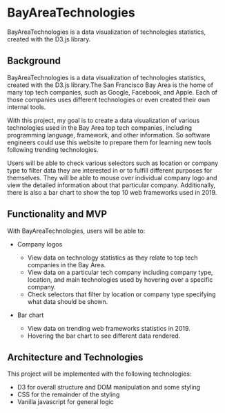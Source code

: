 # BayAreaTechnologies

BayAreaTechnologies is a data visualization of technologies statistics, created with the D3.js library.

## Background

BayAreaTechnologies is a data visualization of technologies statistics, created with the D3.js library.The San Francisco Bay Area is the home of many top tech companies, such as Google, Facebook, and Apple. Each of those companies uses different technologies or even created their own internal tools.

With this project, my goal is to create a data visualization of various technologies used in the Bay Area top tech companies, including programming language, framework, and other information. So software engineers could use this website to prepare them for learning new tools following trending technologies.

Users will be able to check various selectors such as location or company type to filter data they are interested in or to fulfill different purposes for themselves. They will be able to mouse over individual company logo and view the detailed information about that particular company. Additionally, there is also a bar chart to show the top 10 web frameworks used in 2019.

## Functionality and MVP

With BayAreaTechnologies, users will be able to:

* Company logos
  * View data on technology statistics as they relate to top tech companies in the Bay Area.
  * View data on a particular tech company including company type, location, and main technologies used by hovering over a       specific company.
  * Check selectors that filter by location or company type specifying what data should be shown.

* Bar chart
  * View data on trending web frameworks statistics in 2019.
  * Hovering the bar chart to see different data rendered.

## Architecture and Technologies

This project will be implemented with the following technologies:

* D3 for overall structure and DOM manipulation and some styling
* CSS for the remainder of the styling
* Vanilla javascript for general logic




